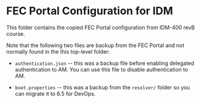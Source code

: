 # FEC Portal Configuration for IDM

This folder contains the copied FEC Portal configuration from IDM-400 revB course.

Note that the following two files are backup from the FEC Portal and not normally found in the this top-level folder:

* `authentication.json` -- this was a backup file before enabling delegated authentication to AM. You can use this file to disable authentication to AM.

* `boot.properties` -- this was a backup from the `resolver/` folder so you can migrate it to 6.5 for DevOps.


